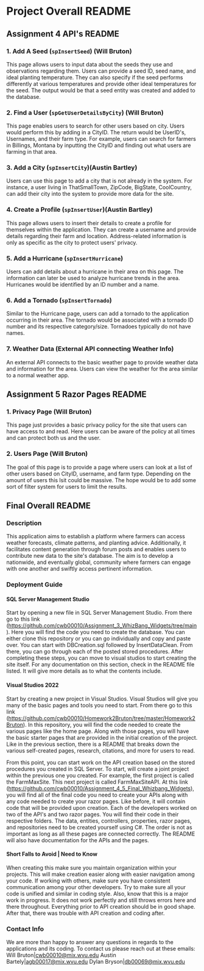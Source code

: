 # Project Overall README

## Assignment 4 API's README

### 1. Add A Seed (`spInsertSeed`) (Will Bruton)

This page allows users to input data about the seeds they use and observations regarding them. Users can provide a seed ID, seed name, and ideal planting temperature. They can also specify if the seed performs differently at various temperatures and provide other ideal temperatures for the seed. The output would be that a seed entity was created and added to the database. 

### 2. Find a User (`spGetUserDetailsByCity`) (Will Bruton)

This page enables users to search for other users based on city. Users would perform this by adding in a CityID. The return would be UserID's, Usernames, and their farm type. For example, users can search for farmers in Billings, Montana by inputting the CityID and finding out what users are farming in that area.

### 3. Add a City (`spInsertCity`)(Austin Bartley)

Users can use this page to add a city that is not already in the system. For instance, a user living in ThatSmallTown, ZipCode, BigState, CoolCountry, can add their city into the system to provide more data for the site.

### 4. Create a Profile (`spInsertUser`)(Austin Bartley)

This page allows users to insert their details to create a profile for themselves within the application. They can create a username and provide details regarding their farm and location. Address-related information is only as specific as the city to protect users' privacy.

### 5. Add a Hurricane (`spInsertHurricane`)

Users can add details about a hurricane in their area on this page. The information can later be used to analyze hurricane trends in the area. Hurricanes would be identified by an ID number and a name.

### 6. Add a Tornado (`spInsertTornado`)

Similar to the Hurricane page, users can add a tornado to the application occurring in their area. The tornado would be associated with a tornado ID number and its respective category/size. Tornadoes typically do not have names.

### 7. Weather Data (External API connecting Weather Info)

An external API connects to the basic weather page to provide weather data and information for the area. Users can view the weather for the area similar to a normal weather app.

## Assignment 5 Razor Pages README

### 1. Privacy Page (Will Bruton)

This page just provides a basic privacy policy for the site that users can have access to and read. Here users can be aware of the policy at all times and can protect both us and the user. 


### 2. Users Page (Will Bruton)

The goal of this page is to provide a page where users can look at a list of other users based on CityID, username, and farm type. Depending on the amount of users this lsit could be massive. The hope would be to add some sort of filter system for users to limit the results.



## Final Overall README

### Description

This application aims to establish a platform where farmers can access weather forecasts, climate patterns, and planting advice. Additionally, it facilitates content generation through forum posts and enables users to contribute new data to the site's database. The aim is to develop a nationwide, and eventually global, community where farmers can engage with one another and swiftly access pertinent information.

### Deployment Guide

#### SQL Server Management Studio

Start by opening a new file in SQL Server Management Studio. From there go to this link (https://github.com/cwb00010/Assignment_3_WhizBang_Widgets/tree/main). Here you will find the code you need to create the database. You can either clone this repository or you can go individually and copy and paste over. You can start with DBCreation.sql followed by InsertDataClean. From there, you can go through each of the posted stored procedures. After completing these steps, you can move to visual studios to start creating the site itself. For any documentation on this section, check in the README file listed. It will give more details as to what the contents include.

#### Visual Studios 2022

Start by creating a new project in Visual Studios. Visual Studios will give you many of the basic pages and tools you need to start. From there go to this link (https://github.com/cwb00010/Homework2Bruton/tree/master/Homework2Bruton). In this repository, you will find the code needed to create the various pages like the home page. Along with those pages, you will have the basic starter pages that are provided in the initial creation of the project. Like in the previous section, there is a README that breaks down the various self-created pages, research, citations, and more for users to read. 

From this point, you can start work on the API creation based on the stored procedures you created in SQL Server. To start, will create a joint project within the previous one you created. For example, the first project is called the FarmMaxSite. This next project is called FarmMaxSiteAPI. At this link (https://github.com/cwb00010/Assignment_4_5_Final_Whizbang_Widgets), you will find all of the final code you need to create your APIs along with any code needed to create your razor pages. Like before, it will contain code that will be provided upon creation.  Each of the developers worked on two of the API's and two razor pages. You will find their code in their respective folders. The data, entities, controllers, properties, razor pages, and repositories need to be created yourself using C#. The order is not as important as long as all these pages are connected correctly. The README will also have documentation for the APIs and the pages. 

#### Short Falls to Avoid | Need to Know

When creating this make sure you maintain organization within your projects. This will make creation easier along with easier navigation among your code. If working with others, make sure you have consistent communication among your other developers. Try to make sure all your code is unified and similar in coding style. Also, know that this is a major work in progress. It does not work perfectly and still throws errors here and there throughout. Everything prior to API creation should be in good shape. After that, there was trouble with API creation and coding after. 

### Contact Info

We are more than happy to answer any questions in regards to the applications and its coding. 
To contact us please reach out at these emails:
Will Bruton|cwb00010@mix.wvu.edu
Austin Bartely|agb00017@mix.wvu.edu
Dylan Bryson|db00069@mix.wvu.edu
